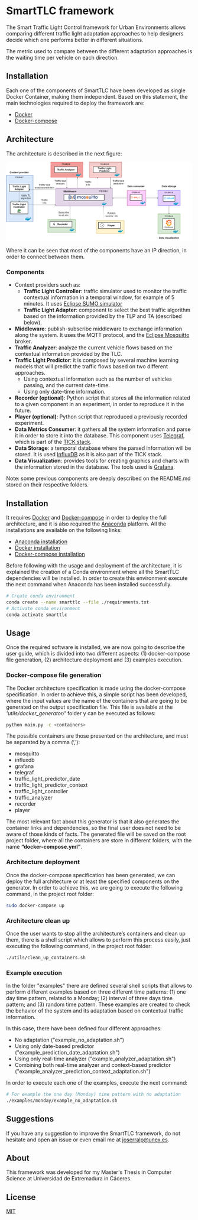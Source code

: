 # SmartTLC framework
The Smart Traffic Light Control framework for Urban Environments allows comparing different traffic light 
adaptation approaches to help designers decide which one performs better in different situations.

The metric used to compare between the different adaptation approaches is the waiting time per vehicle on each 
direction.


## Installation
Each one of the components of SmartTLC have been developed as single Docker Container, making them independent. 
Based on this statement, the main technologies required to deploy the framework are:
- [Docker]
- [Docker-compose]

## Architecture
The architecture is described in the next figure:

![architecture](./img/architecture.png)

Where it can be seen that most of the components have an IP direction, in order to connect between them.

### Components
- Context providers such as:
  - **Traffic Light Controller**: traffic simulator used to monitor the traffic contextual information in a temporal 
    window, for example of 5 minutes. It uses 
    [Eclipse SUMO simulator]
  - **Traffic Light Adapter**: component to select the best traffic algorithm based on the information provided by the 
    TLP and TA (described below).
- **Middleware**: publish-subscribe middleware to exchange information along the system. It uses the MQTT protocol, and 
  the [Eclipse Mosquitto] broker.
- **Traffic Analyzer**: analyze the current vehicle flows based on the contextual information provided by the TLC.
- **Traffic Light Predictor**: it is composed by several machine learning models that will predict the traffic flows 
  based on two different approaches.
  - Using contextual information such as the number of vehicles passing, and the current date-time.
  - Using only date-time information.
- **Recorder (optional)**: Python script that stores all the information related to a given component in an experiment, 
  in order to reproduce it in the future.
- **Player (optional)**: Python script that reproduced a previously recorded experiment.
- **Data Metrics Consumer**: it gathers all the system information and parse it in order to store it into the database. 
  This component uses [Telegraf], which is part of the 
  [TICK stack].
- **Data Storage**: a temporal database where the parsed information will be stored. It is used 
  [InfluxDB] as it is also part of the TICK stack.
- **Data Visualization**: provides tools for creating graphics and charts with the information stored in the database. 
  The tools used is [Grafana].
  
Note: some previous components are deeply described on the README.md stored on their respective folders.

## Installation

It requires [Docker] and [Docker-compose] in order to deploy the full architecture, and it is also required the 
[Anaconda] platform. All the installations are available on the following links:

- [Anaconda installation]
- [Docker installation]
- [Docker-compose installation]

Before following with the usage and deployment of the architecture, it is explained the creation of a Conda environment
where all the SmartTLC dependencies will be installed. In order to create this environment execute the next command when 
Anaconda has been installed successfully.

```sh
# Create conda environment
conda create --name smarttlc --file ./requirements.txt
# Activate conda environment
conda activate smarttlc
```

## Usage
Once the required software is installed, we are now going to describe the user guide, which is divided into two 
different aspects: (1) docker-compose file generation, (2) architecture deployment and (3) examples execution.

### Docker-compose file generation
The Docker architecture specification is made using the docker-compose specification. In order to achieve 
this, a simple script has been developed, where the input values are the name of the containers that are going to be 
generated on the output specification file. This file is available at the *'utils/docker_generator/'* folder y can be 
executed as follows:

```sh
python main.py -c <containers>
```

The possible containers are those presented on the architecture, and must be separated by a comma (‘,’):
- mosquitto
- influxdb
- grafana
- telegraf
- traffic_light_predictor_date
- traffic_light_predictor_context
- traffic_light_controller
- traffic_analyzer
- recorder
- player

The most relevant fact about this generator is that it also generates the container links and dependencies, so the 
final user does not need to be aware of those kinds of facts. The generated file will be saved on the root project 
folder, where all the containers are store in different folders, with the name **“docker-compose.yml”**. 

### Architecture deployment
Once the docker-compose specification has been generated, we can deploy the full architecture or at least the specified 
components on the generator. In order to achieve this, we are going to execute the following command, in the project 
root folder:

```sh
sudo docker-compose up
```

### Architecture clean up
Once the user wants to stop all the architecture’s containers and clean up them, there is a shell script which allows 
to perform this process easily, just executing the following command, in the project root folder:

```sh
./utils/clean_up_containers.sh
```

### Example execution
In the folder "examples" there are defined several shell scripts that allows to perform different examples based on 
three different time patterns: (1) one day time pattern, related to a Monday; (2) interval of three days time pattern; 
and (3) random time pattern. These examples are created to check the behavior of the system and its adaptation based on 
contextual traffic information. 

In this case, there have been defined four different approaches:
- No adaptation ("example_no_adaptation.sh")
- Using only date-based predictor ("example_prediction_date_adaptation.sh")
- Using only real-time analyzer ("example_analyzer_adaptation.sh")
- Combining both real-time analyzer and context-based predictor ("example_analyzer_prediction_context_adaptation.sh")

In order to execute each one of the examples, execute the next command:

```sh
# For example the one day (Monday) time pattern with no adaptation
./examples/monday/example_no_adaptation.sh
```

## Suggestions
If you have any suggestion to improve the SmartTLC framework, do not hesitate and open an issue or even email me
at [joserralp@unex.es](mailto:joserralp@unex.es?subject=[GitHub]%20SmartTLC%20Suggestion).

## About 
This framework was developed for my Master's Thesis in Computer Science at Universidad de Extremadura in Cáceres. 

## License
[MIT](https://choosealicense.com/licenses/mit/)

[Docker]: <https://www.docker.com/>
[Docker-compose]: <https://docs.docker.com/compose/>
[Eclipse SUMO simulator]: <https://www.eclipse.org/sumo/>
[Eclipse Mosquitto]: <https://mosquitto.org/>
[Telegraf]: <https://www.influxdata.com/time-series-platform/telegraf/>
[TICK Stack]: <https://wiki.archlinux.org/title/TICK_stack>
[InfluxDB]: <https://www.influxdata.com/>
[Anaconda]: <https://www.anaconda.com/>
[Grafana]: <https://grafana.com/>
[Anaconda installation]: <https://docs.anaconda.com/anaconda/install/index.html>
[Docker installation]: <https://docs.docker.com/engine/install/ubuntu/>
[Docker-compose installation]: <https://docs.docker.com/compose/install/>